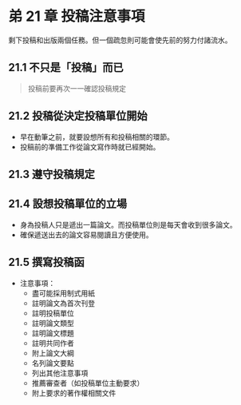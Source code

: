 # 弟 21 章 投稿注意事項

剩下投稿和出版兩個任務。但一個疏忽則可能會使先前的努力付諸流水。

## 21.1 不只是「投稿」而已

> 投稿前要再次一一確認投稿規定

## 21.2 投稿從決定投稿單位開始

* 早在動筆之前，就要設想所有和投稿相關的環節。
* 投稿前的準備工作從論文寫作時就已經開始。

## 21.3 遵守投稿規定

## 21.4 設想投稿單位的立場

* 身為投稿人只是遞出一篇論文。而投稿單位則是每天會收到很多論文。
* 確保遞送出去的論文容易閱讀且方便使用。

## 21.5 撰寫投稿函

* 注意事項：
  * 盡可能採用制式用紙
  * 註明論文為首次刊登
  * 註明投稿單位
  * 註明論文類型
  * 註明論文標題
  * 註明共同作者
  * 附上論文大綱
  * 名列論文要點
  * 列出其他注意事項
  * 推薦審查者（如投稿單位主動要求）
  * 附上要求的著作權相關文件
